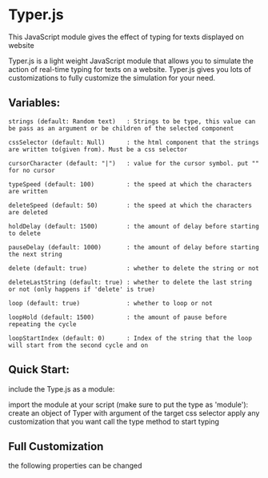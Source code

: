 # Typer.js
This JavaScript module gives the effect of typing for texts displayed on website

Typer.js  is a light weight JavaScript module that allows you to simulate the action of real-time typing for texts on a website. Typer.js gives you lots of customizations to fully customize the simulation for your need.


## Variables:
    strings (default: Random text)   : Strings to be type, this value can be pass as an argument or be children of the selected component

    cssSelector (default: Null)      : the html component that the strings are written to(given from). Must be a css selector
       
    cursorCharacter (default: "|")   : value for the cursor symbol. put "" for no cursor
    
    typeSpeed (default: 100)         : the speed at which the characters are written
    
    deleteSpeed (default: 50)        : the speed at which the characters are deleted
    
    holdDelay (default: 1500)        : the amount of delay before starting to delete
    
    pauseDelay (default: 1000)       : the amount of delay before starting the next string
    
    delete (default: true)           : whether to delete the string or not
    
    deleteLastString (default: true) : whether to delete the last string or not (only happens if 'delete' is true)
    
    loop (default: true)             : whether to loop or not
    
    loopHold (default: 1500)         : the amount of pause before repeating the cycle
    
    loopStartIndex (default: 0)      : Index of the string that the loop will start from the second cycle and on



## Quick Start:

include the Type.js as a module:

<script type="module" src="Typer.js"></script>

import the module at your script (make sure to put the type as 'module'):
create an object of Typer with argument of the target css selector
apply any customization that you want
call the type method to start typing

<script type="module">
    import Typer from "./Typer.js";
    let typer = new Typer(".typer1");
    typer.type();
</script>


## Full Customization

the following properties can be changed

<script type="module">
    import Typer from "./Typer.js";
    let typer = new Typer(".typer1");
    typer.strings = ['sample one','sample two','sample three'];
    typer.cursorCharacter = "|";
    typer.typeSpeed = 100;
    typer.deleteSpeed = 50;
    typer.holdDelay = 1500;
    typer.pauseDelay = 1000;
    typer.delete = true;
    typer.deleteLastString = true;
    typer.loop = true;
    typer.loopHold = 1500;
    typer.loopStartIndex = 0
    typer1.type();
</script>

